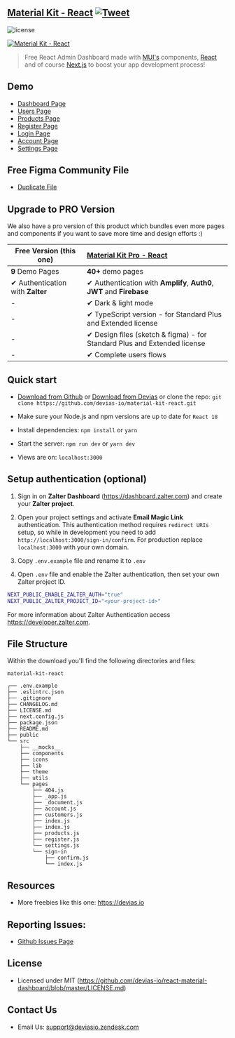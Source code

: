 ## [Material Kit - React](https://material-kit-react.devias.io/) [![Tweet](https://img.shields.io/twitter/url/http/shields.io.svg?style=social&logo=twitter)](https://twitter.com/intent/tweet?text=%F0%9F%9A%A8Devias%20Freebie%20Alert%20-%20An%20awesome%20ready-to-use%20register%20page%20made%20with%20%23material%20%23react%0D%0Ahttps%3A%2F%2Fdevias.io%20%23createreactapp%20%23devias%20%23material%20%23freebie%20%40devias-io)

![license](https://img.shields.io/badge/license-MIT-blue.svg)

[![Material Kit - React](https://github.com/devias-io/material-kit-react/blob/main/public/static/thumbnail.png)](https://material-kit-react.devias.io/)

> Free React Admin Dashboard made with [MUI's](https://mui.com/?ref=devias-io)
> components, [React](https://reactjs.org/?ref=devias-io) and of
> course [Next.js](https://github.com/vercel/next.js/?ref=devias-io) to boost your app development
> process!

## Demo

- [Dashboard Page](https://material-kit-react.devias.io)
- [Users Page](https://material-kit-react.devias.io/customers)
- [Products Page](https://material-kit-react.devias.io/products)
- [Register Page](https://material-kit-react.devias.io/register)
- [Login Page](https://material-kit-react.devias.io/login)
- [Account Page](https://material-kit-react.devias.io/account)
- [Settings Page](https://material-kit-react.devias.io/settings)

## Free Figma Community File

- [Duplicate File](https://www.figma.com/community/file/1039837897183395483/Devias-Dashboard-Design-Library-Kit)

## Upgrade to PRO Version

We also have a pro version of this product which bundles even more pages and components if you want
to save more time and design efforts :)

| Free Version (this one)          | [Material Kit Pro - React](https://material-ui.com/store/items/devias-kit-pro/) |
|----------------------------------| :----------------------------------------------------------- |
| **9** Demo Pages                 | **40+** demo pages
| ✔ Authentication with **Zalter** | ✔ Authentication with **Amplify**, **Auth0**, **JWT** and **Firebase**
| -                                | ✔ Dark & light mode
| -                                | ✔ TypeScript version - for Standard Plus and Extended license
| -                                | ✔ Design files (sketch & figma) - for Standard Plus and Extended license
| -                                | ✔ Complete users flows

## Quick start

- [Download from Github](https://github.com/devias-io/material-kit-react/archive/master.zip)
  or [Download from Devias](https://devias.io/products/material-kit-react) or clone the
  repo: `git clone https://github.com/devias-io/material-kit-react.git`

- Make sure your Node.js and npm versions are up to date for `React 18`

- Install dependencies: `npm install` or `yarn`

- Start the server: `npm run dev` or `yarn dev`

- Views are on: `localhost:3000`

## Setup authentication (optional)

1. Sign in on **Zalter Dashboard** (https://dashboard.zalter.com) and create your **Zalter project**.

2. Open your project settings and activate **Email Magic Link** authentication.
This authentication method requires `redirect URIs` setup, so while in development you need to add `http://localhost:3000/sign-in/confirm`.
For production replace `localhost:3000` with your own domain.

3. Copy `.env.example` file and rename it to `.env`

4. Open `.env` file and enable the Zalter authentication, then set your own Zalter project ID.

```bash
NEXT_PUBLIC_ENABLE_ZALTER_AUTH="true"
NEXT_PUBLIC_ZALTER_PROJECT_ID="<your-project-id>"
```

For more information about Zalter Authentication access https://developer.zalter.com.

## File Structure

Within the download you'll find the following directories and files:

```
material-kit-react

┌── .env.example
├── .eslintrc.json
├── .gitignore
├── CHANGELOG.md
├── LICENSE.md
├── next.config.js
├── package.json
├── README.md
├── public
└── src
	├── __mocks__
	├── components
	├── icons
	├── lib
	├── theme
	├── utils
	└── pages
		├── 404.js
		├── _app.js
		├── _document.js
		├── account.js
		├── customers.js
		├── index.js
		├── index.js
		├── products.js
		├── register.js
		└── settings.js
		└── sign-in
			├── confirm.js
			└── index.js
```

## Resources

- More freebies like this one: <https://devias.io>

## Reporting Issues:

- [Github Issues Page](https://github.com/devias-io/react-material-dashboard/issues?ref=devias-io)

## License

- Licensed under MIT (https://github.com/devias-io/react-material-dashboard/blob/master/LICENSE.md)

## Contact Us

- Email Us: support@deviasio.zendesk.com
